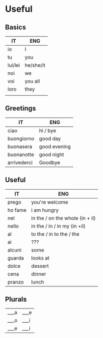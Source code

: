 # Useful

## Basics

| IT | ENG |
| --- | --- |
| io | I |
| tu | you |
| lui/lei | he/she/it |
| noi | we |
| voi | you all |
| loro | they |
|  |  |

## Greetings

| IT | ENG |
| --- | --- |
| ciao | hi / bye |
| buongiorno | good day |
| buonasera | good evening |
| buonanotte | good night |
| arrivederci | Goodbye |

## Useful

| IT | ENG |
| --- | --- |
| prego | you're welcome |
| ho fame | i am hungry |
| nel | in the / on the whole (in + il) |
| nello | in the / in / in my (in +il) |
| al | to the / in to the / the |
| ai | ??? |
| alcuni | some |
| guarda | looks at |
| dolce | dessert |
| cena | dinner |
| pranzo | lunch |

## Plurals

|  |  |
| --- | --- |
| ___a | ___e |
| ___o | ___i |
| ___e | ___i |